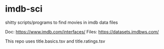 # imdb-sci

shitty scripts/programs to find movies in imdb data files

Doc: https://www.imdb.com/interfaces/
Files: https://datasets.imdbws.com/

This repo uses title.basics.tsv and title.ratings.tsv
